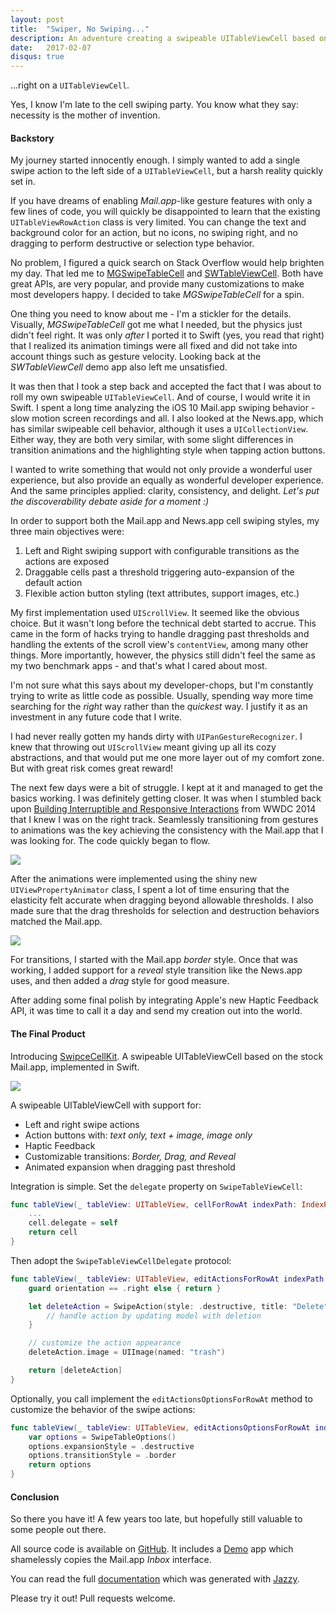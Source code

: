 ```yaml
---
layout: post
title:  "Swiper, No Swiping..."
description: An adventure creating a swipeable UITableViewCell based on the stock Mail.app, implemented in Swift.
date:   2017-02-07
disqus: true
---
```


...right on a `UITableViewCell`.

Yes, I know I'm late to the cell swiping party. You know what they say: necessity is the mother of invention.

#### Backstory

My journey started innocently enough. I simply wanted to add a single swipe action to the left side of a `UITableViewCell`, but a harsh reality quickly set in.

If you have dreams of enabling *Mail.app*-like gesture features with only a few lines of code, you will quickly be disappointed to learn that the existing `UITableViewRowAction` class is very limited. You can change the text and background color for an action, but no icons, no swiping right, and no dragging to perform destructive or selection type behavior. 

No problem, I figured a quick search on Stack Overflow would help brighten my day. That led me to [MGSwipeTableCell](https://github.com/MortimerGoro/MGSwipeTableCell) and [SWTableViewCell](https://github.com/CEWendel/SWTableViewCell). Both have great APIs, are very popular, and provide many customizations to make most developers happy.  I decided to take *MGSwipeTableCell* for a spin.

One thing you need to know about me - I'm a stickler for the details. Visually, *MGSwipeTableCell* got me what I needed, but the physics just didn't feel right. It was only *after* I ported it to Swift (yes, you read that right) that I realized its animation timings were all fixed and did not take into account things such as gesture velocity. Looking back at the *SWTableViewCell* demo app also left me unsatisfied.

It was then that I took a step back and accepted the fact that I was about to roll my own swipeable `UITableViewCell`. And of course, I would write it in Swift. I spent a long time analyzing the iOS 10 Mail.app swiping behavior - slow motion screen recordings and all.  I also looked at the News.app, which has similar swipeable cell behavior, although it uses a `UICollectionView`. Either way, they are both very similar, with some slight differences in transition animations and the highlighting style when tapping action buttons.

I wanted to write something that would not only provide a wonderful user experience, but also provide an equally as wonderful developer experience. And the same principles applied: clarity, consistency, and delight. *Let's put the discoverability debate aside for a moment :)*

In order to support both the Mail.app and News.app cell swiping styles, my three main objectives were: 

1. Left and Right swiping support with configurable transitions as the actions are exposed
2. Draggable cells past a threshold triggering auto-expansion of the default action
3. Flexible action button styling (text attributes, support images, etc.)

My first implementation used `UIScrollView`. It seemed like the obvious choice.  But it wasn't long before the technical debt started to accrue. This came in the form of hacks trying to handle dragging past thresholds and handling the extents of the scroll view's `contentView`, among many other things. More importantly, however, the physics still didn't feel the same as my two benchmark apps - and that's what I cared about most.

I'm not sure what this says about my developer-chops, but I'm constantly trying to write as little code as possible. Usually, spending way more time searching for the *right* way rather than the *quickest* way.  I justify it as an investment in any future code that I write.  

I had never really gotten my hands dirty with `UIPanGestureRecognizer`.  I knew that throwing out `UIScrollView` meant giving up all its cozy abstractions, and that would put me one more layer out of my comfort zone. But with great risk comes great reward! 

The next few days were a bit of struggle. I kept at it and managed to get the basics working. I was definitely getting closer. It was when I stumbled back upon [Building Interruptible and Responsive Interactions](https://developer.apple.com/videos/play/wwdc2014/236/) from WWDC 2014 that I knew I was on the right track. Seamlessly transitioning from gestures to animations was the key achieving the consistency with the Mail.app that I was looking for. The code quickly began to flow. 

![](https://raw.githubusercontent.com/jerkoch/SwipeCellKit/develop/Screenshots/Expansion-Selection.gif)

After the animations were implemented using the shiny new `UIViewPropertyAnimator` class, I spent a lot of time ensuring that the elasticity felt accurate when dragging beyond allowable thresholds. I also made sure that the drag thresholds for selection and destruction behaviors matched the Mail.app.  

![](https://raw.githubusercontent.com/jerkoch/SwipeCellKit/develop/Screenshots/Transition-Border.gif)

For transitions, I started with the Mail.app *border* style. Once that was working, I added support for a *reveal* style transition like the News.app uses, and then added a *drag* style for good measure. 

After adding some final polish by integrating Apple's new Haptic Feedback API, it was time to call it a day and send my creation out into the world.

#### The Final Product

Introducing [SwipceCellKit](https://github.com/jerkoch/SwipeCellKit). A swipeable UITableViewCell based on the stock Mail.app, implemented in Swift.

![](https://raw.githubusercontent.com/jerkoch/SwipeCellKit/develop/Screenshots/Hero.gif)

A swipeable UITableViewCell with support for:

* Left and right swipe actions
* Action buttons with: *text only, text + image, image only*
* Haptic Feedback
* Customizable transitions: *Border, Drag, and Reveal*
* Animated expansion when dragging past threshold

Integration is simple. Set the `delegate` property on `SwipeTableViewCell`:

````swift
func tableView(_ tableView: UITableView, cellForRowAt indexPath: IndexPath) -> UITableViewCell {
    ...
    cell.delegate = self
    return cell
}
````

Then adopt the `SwipeTableViewCellDelegate` protocol:

````swift
func tableView(_ tableView: UITableView, editActionsForRowAt indexPath: IndexPath, for orientation: SwipeActionsOrientation) -> [SwipeAction] {
    guard orientation == .right else { return }

    let deleteAction = SwipeAction(style: .destructive, title: "Delete") { action, indexPath in
        // handle action by updating model with deletion
    }

    // customize the action appearance
    deleteAction.image = UIImage(named: "trash")

    return [deleteAction]
}
````

Optionally, you call implement the `editActionsOptionsForRowAt` method to customize the behavior of the swipe actions:

````swift
func tableView(_ tableView: UITableView, editActionsOptionsForRowAt indexPath: IndexPath, for orientation: SwipeActionsOrientation) -> SwipeTableOptions {
    var options = SwipeTableOptions()
    options.expansionStyle = .destructive
    options.transitionStyle = .border
    return options
}
````

#### Conclusion

So there you have it!  A few years too late, but hopefully still valuable to some people out there.

All source code is available on [GitHub](https://github.com/jerkoch/SwipeCellKit). It includes a [Demo](https://github.com/jerkoch/SwipeCellKit/tree/develop/Example) app which shamelessly copies the Mail.app *Inbox* interface. 

You can read the full [documentation](http://www.jerkoch.com/SwipeCellKit) which was generated with [Jazzy](https://github.com/realm/jazzy).

Please try it out! Pull requests welcome.